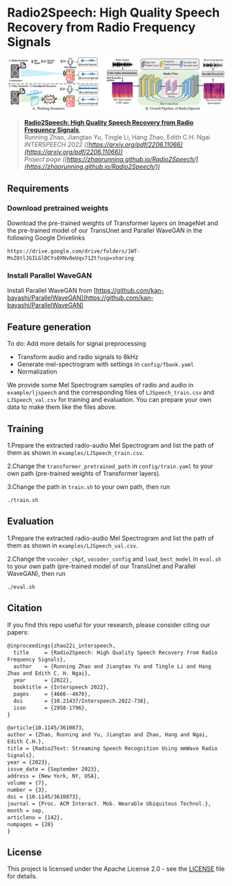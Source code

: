 # Radio2Speech: High Quality Speech Recovery from Radio Frequency Signals
<p align="center"> <img src='examples/overall.png' align="center"> </p>

> [**Radio2Speech: High Quality Speech Recovery from Radio Frequency Signals**](https://arxiv.org/pdf/2206.11066),               
> Running Zhao, Jiangtao Yu, Tingle Li, Hang Zhao, Edith C.H. Ngai   
> *INTERSPEECH 2022 ([https://arxiv.org/pdf/2206.11066](https://arxiv.org/pdf/2206.11066))*    
> *Project page ([https://zhaorunning.github.io/Radio2Speech/](https://zhaorunning.github.io/Radio2Speech/))*
> 

## Requirements
### Download pretrained weights
Download the pre-trained weights of Transformer layers on ImageNet and the pre-trained model of our TransUnet and Parallel WaveGAN in the following Google Drivelinks
```
https://drive.google.com/drive/folders/1WT-MsZ8tlJGILGlDCYs0XNv8eUqv71Zt?usp=sharing
```

### Install Parallel WaveGAN
Install Parallel WaveGAN from [https://github.com/kan-bayashi/ParallelWaveGAN](https://github.com/kan-bayashi/ParallelWaveGAN)

## Feature generation
To do: Add more details for signal preprocessing
- Transform audio and radio signals to 8kHz
- Generate mel-spectrogram with settings in `config/fbank.yaml`
- Normalization 

We provide some Mel Spectrogram samples of radio and audio in `example/ljspeech` and the corresponding files of `LJSpeech_train.csv` and `LJSpeech_val.csv` for training and evaluation. You can prepare your own data to make them like the files above.

## Training

1.Prepare the extracted radio-audio Mel Spectrogram and list the path of them as shown in `examples/LJSpeech_train.csv`.

2.Change the `transformer_pretrained_path` in `config/train.yaml` to your own path (pre-trained weights of Transformer layers).

3.Change the path in `train.sh` to your own path, then run
```shell script
./train.sh
```

## Evaluation
1.Prepare the extracted radio-audio Mel Spectrogram and list the path of them as shown in `examples/LJSpeech_val.csv`.

2.Change the `vocoder_ckpt`, `vocoder_config` and  `load_best_model` in `eval.sh`  to your own path (pre-trained model of our TransUnet and Parallel WaveGAN), then run
```shell script
./eval.sh
```

## Citation

If you find this repo useful for your research, please consider citing our papers:
```
@inproceedings{zhao22i_interspeech,
  title     = {Radio2Speech: High Quality Speech Recovery from Radio Frequency Signals},
  author    = {Running Zhao and Jiangtao Yu and Tingle Li and Hang Zhao and Edith C. H. Ngai},
  year      = {2022},
  booktitle = {Interspeech 2022},
  pages     = {4666--4670},
  doi       = {10.21437/Interspeech.2022-738},
  issn      = {2958-1796},
}
```
```
@article{10.1145/3610873,
author = {Zhao, Running and Yu, Jiangtao and Zhao, Hang and Ngai, Edith C.H.},
title = {Radio2Text: Streaming Speech Recognition Using mmWave Radio Signals},
year = {2023},
issue_date = {September 2023},
address = {New York, NY, USA},
volume = {7},
number = {3},
doi = {10.1145/3610873},
journal = {Proc. ACM Interact. Mob. Wearable Ubiquitous Technol.},
month = sep,
articleno = {142},
numpages = {28}
}
```

## License
This project is licensed under the Apache License 2.0 - see the [LICENSE](docs/LICENSE) file for details.

